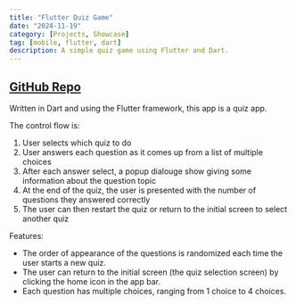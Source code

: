 ```yaml
---
title: "Flutter Quiz Game"
date: "2024-11-19"
category: [Projects, Showcase]
tag: [mobile, flutter, dart]
description: A simple quiz game using Flutter and Dart.
---
```

## [GitHub Repo](https://github.com/DBerry07/Flutter_QuizGame)

Written in Dart and using the Flutter framework, this app is a quiz app.

The control flow is:

1. User selects which quiz to do
2. User answers each question as it comes up from a list of multiple choices
3. After each answer select, a popup dialouge show giving some information about the question topic
4. At the end of the quiz, the user is presented with the number of questions they answered correctly
5. The user can then restart the quiz or return to the initial screen to select another quiz

Features:

+ The order of appearance of the questions is randomized each time the user starts a new quiz.
+ The user can return to the initial screen (the quiz selection screen) by clicking the home icon in the app bar.
+ Each question has multiple choices, ranging from 1 choice to 4 choices.